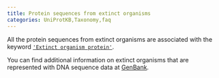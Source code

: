 ```yaml
---
title: Protein sequences from extinct organisms
categories: UniProtKB,Taxonomy,faq
---
```


All the protein sequences from extinct organisms are associated with the keyword [`'Extinct organism protein'`](https://www.uniprot.org/keywords/952).

You can find additional information on extinct organisms that are represented with DNA sequence data at [GenBank](http://www.ncbi.nlm.nih.gov/Taxonomy/taxonomyhome.html/index.cgi?chapter=extinct).
